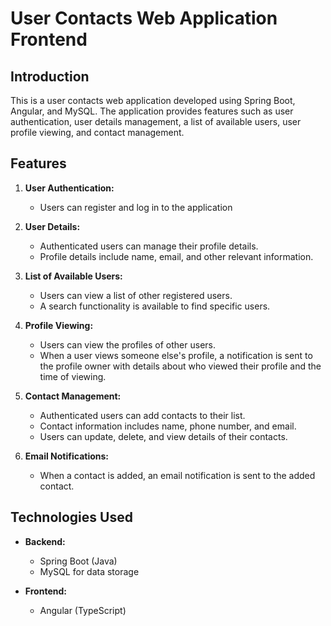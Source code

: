 # User Contacts Web Application Frontend

## Introduction
This is a user contacts web application developed using Spring Boot, Angular, and MySQL. The application provides features such as user authentication, user details management, a list of available users, user profile viewing, and contact management.

## Features

1. **User Authentication:**
   - Users can register and log in to the application

2. **User Details:**
   - Authenticated users can manage their profile details.
   - Profile details include name, email, and other relevant information.

3. **List of Available Users:**
   - Users can view a list of other registered users.
   - A search functionality is available to find specific users.

4. **Profile Viewing:**
   - Users can view the profiles of other users.
   - When a user views someone else's profile, a notification is sent to the profile owner with details about who viewed their profile and the time of viewing.

5. **Contact Management:**
   - Authenticated users can add contacts to their list.
   - Contact information includes name, phone number, and email.
   - Users can update, delete, and view details of their contacts.

6. **Email Notifications:**
   - When a contact is added, an email notification is sent to the added contact.

## Technologies Used

- **Backend:**
  - Spring Boot (Java)
  - MySQL for data storage


- **Frontend:**
  - Angular (TypeScript)

